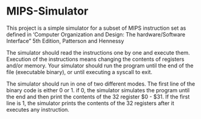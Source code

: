 # MIPS-Simulator

This project is a simple simulator for a subset of MIPS instruction set as
defined in ‘Computer Organization and Design: The hardware/Software Interface” 5th
Edition, Patterson and Hennessy

The simulator should read the instructions one by one and execute them. Execution of
the instructions means changing the contents of registers and/or memory. Your
simulator should run the program until the end of the file (executable binary), or until
executing a syscall to exit. 

The simulator should run in one of two different modes. The first line of the binary code
is either 0 or 1. if 0, the simulator simulates the program until the end and then print the
contents of the 32 register $0 - $31. If the first line is 1, the simulator prints the contents
of the 32 registers after it executes any instruction. 


